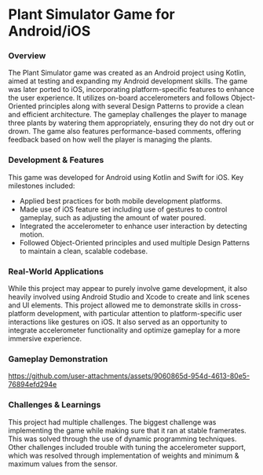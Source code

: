 # Plant Simulator Game for Android/iOS
### Overview

The Plant Simulator game was created as an Android project using Kotlin, aimed at testing and expanding my Android development skills. The game was later ported to iOS, incorporating platform-specific features to enhance the user experience. It utilizes on-board accelerometers and follows Object-Oriented principles along with several Design Patterns to provide a clean and efficient architecture. The gameplay challenges the player to manage three plants by watering them appropriately, ensuring they do not dry out or drown. The game also features performance-based comments, offering feedback based on how well the player is managing the plants.

### Development & Features

This game was developed for Android using Kotlin and Swift for iOS. Key milestones included:

- Applied best practices for both mobile development platforms.
- Made use of iOS feature set including use of gestures to control gameplay, such as adjusting the amount of water poured.
- Integrated the accelerometer to enhance user interaction by detecting motion.
- Followed Object-Oriented principles and used multiple Design Patterns to maintain a clean, scalable codebase.

### Real-World Applications

While this project may appear to purely involve game development, it also heavily involved using Android Studio and Xcode to create and link scenes and UI elements. This project allowed me to demonstrate skills in cross-platform development, with particular attention to platform-specific user interactions like gestures on iOS. It also served as an opportunity to integrate accelerometer functionality and optimize gameplay for a more immersive experience.

### Gameplay Demonstration

https://github.com/user-attachments/assets/9060865d-954d-4613-80e5-76894efd294e

### Challenges & Learnings

This project had multiple challenges. The biggest challenge was implementing the game while making sure that it ran at stable framerates. This was solved through the use of dynamic programming techniques. Other challenges included trouble with tuning the accelerometer support, which was resolved through implementation of weights and minimum & maximum values from the sensor.
